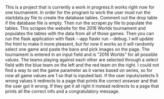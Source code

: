 This is a project that is currently a work in progress.It works right now for one tournament. In order for the program to work the user must run the startdata.py file to create the database tables. Comment out the drop table if the database file is empty. Then run the scraper.py file to populate the tables. This scrapes the website for the 2016 Worlds tournament and populates the tables with the data from all of those games. Then you can run the flask application with flask --app flaskr run --debug. I will update the html to make it more pleasent, but for now it works as it will randomly select one game and paste the bans and pick images on the page. The tournament is entered in an input field and is "2016 Worlds" for all possible values. The teams playing against each other are selected through a select field with the blue team on the left and the red team on the right. I could not find a way to set the game parameter as it varies based on series, so for now all game values are 1 so that is inputed last. If the user inputs/selects 5 wrong values it redirects to a page that prints the correct answser and that the user got it wrong. If they get it all right it instead redirects to a page that prints all the correct info and a congratulatory message.

